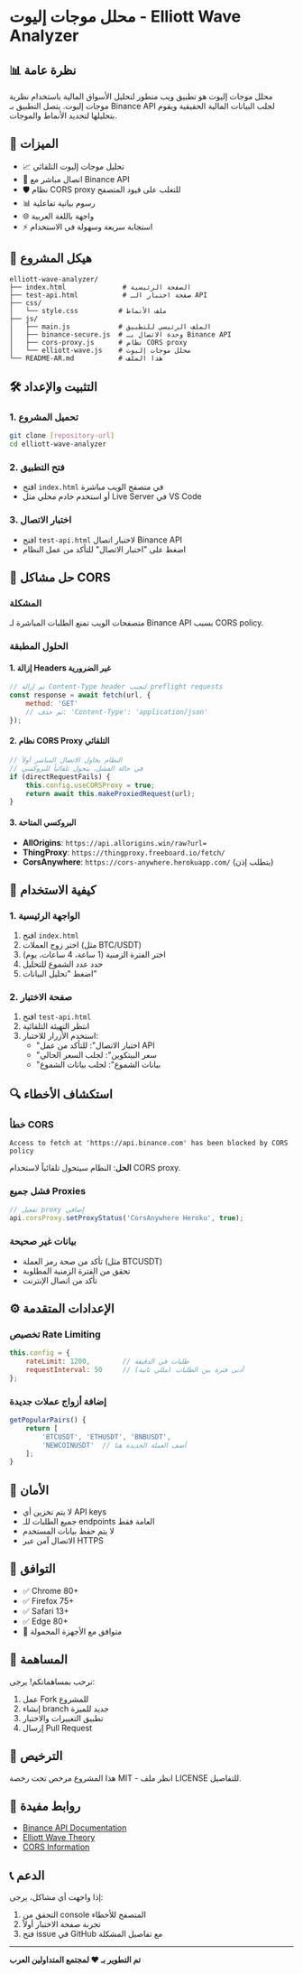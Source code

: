 # محلل موجات إليوت - Elliott Wave Analyzer

## 📊 نظرة عامة
محلل موجات إليوت هو تطبيق ويب متطور لتحليل الأسواق المالية باستخدام نظرية موجات إليوت. يتصل التطبيق بـ Binance API لجلب البيانات المالية الحقيقية ويقوم بتحليلها لتحديد الأنماط والموجات.

## 🚀 الميزات
- 📈 تحليل موجات إليوت التلقائي
- 🔄 اتصال مباشر مع Binance API
- 🛡️ نظام CORS proxy للتغلب على قيود المتصفح
- 📊 رسوم بيانية تفاعلية
- 🌐 واجهة باللغة العربية
- ⚡ استجابة سريعة وسهولة في الاستخدام

## 📁 هيكل المشروع
```
elliott-wave-analyzer/
├── index.html              # الصفحة الرئيسية
├── test-api.html           # صفحة اختبار الـ API
├── css/
│   └── style.css          # ملف الأنماط
├── js/
│   ├── main.js            # الملف الرئيسي للتطبيق
│   ├── binance-secure.js  # وحدة الاتصال بـ Binance API
│   ├── cors-proxy.js      # نظام CORS proxy
│   └── elliott-wave.js    # محلل موجات إليوت
└── README-AR.md           # هذا الملف
```

## 🛠️ التثبيت والإعداد

### 1. تحميل المشروع
```bash
git clone [repository-url]
cd elliott-wave-analyzer
```

### 2. فتح التطبيق
- افتح `index.html` في متصفح الويب مباشرة
- أو استخدم خادم محلي مثل Live Server في VS Code

### 3. اختبار الاتصال
- افتح `test-api.html` لاختبار اتصال Binance API
- اضغط على "اختبار الاتصال" للتأكد من عمل النظام

## 🔧 حل مشاكل CORS

### المشكلة
متصفحات الويب تمنع الطلبات المباشرة لـ Binance API بسبب CORS policy.

### الحلول المطبقة

#### 1. إزالة Headers غير الضرورية
```javascript
// تم إزالة Content-Type header لتجنب preflight requests
const response = await fetch(url, {
    method: 'GET'
    // تم حذف: 'Content-Type': 'application/json'
});
```

#### 2. نظام CORS Proxy التلقائي
```javascript
// النظام يحاول الاتصال المباشر أولاً
// في حالة الفشل، يتحول تلقائياً للبروكسي
if (directRequestFails) {
    this.config.useCORSProxy = true;
    return await this.makeProxiedRequest(url);
}
```

#### 3. البروكسي المتاحة
- **AllOrigins**: `https://api.allorigins.win/raw?url=`
- **ThingProxy**: `https://thingproxy.freeboard.io/fetch/`
- **CorsAnywhere**: `https://cors-anywhere.herokuapp.com/` (يتطلب إذن)

## 📖 كيفية الاستخدام

### 1. الواجهة الرئيسية
1. افتح `index.html`
2. اختر زوج العملات (مثل BTC/USDT)
3. اختر الفترة الزمنية (1 ساعة، 4 ساعات، يوم)
4. حدد عدد الشموع للتحليل
5. اضغط "تحليل البيانات"

### 2. صفحة الاختبار
1. افتح `test-api.html`
2. انتظر التهيئة التلقائية
3. استخدم الأزرار للاختبار:
   - "اختبار الاتصال": للتأكد من عمل API
   - "سعر البيتكوين": لجلب السعر الحالي
   - "بيانات الشموع": لجلب بيانات الشموع

## 🔍 استكشاف الأخطاء

### خطأ CORS
```
Access to fetch at 'https://api.binance.com' has been blocked by CORS policy
```
**الحل**: النظام سيتحول تلقائياً لاستخدام CORS proxy.

### فشل جميع Proxies
```javascript
// تفعيل proxy إضافي
api.corsProxy.setProxyStatus('CorsAnywhere Heroku', true);
```

### بيانات غير صحيحة
- تأكد من صحة رمز العملة (مثل BTCUSDT)
- تحقق من الفترة الزمنية المطلوبة
- تأكد من اتصال الإنترنت

## ⚙️ الإعدادات المتقدمة

### تخصيص Rate Limiting
```javascript
this.config = {
    rateLimit: 1200,        // طلبات في الدقيقة
    requestInterval: 50     // أدنى فترة بين الطلبات (مللي ثانية)
};
```

### إضافة أزواج عملات جديدة
```javascript
getPopularPairs() {
    return [
        'BTCUSDT', 'ETHUSDT', 'BNBUSDT',
        'NEWCOINUSDT'  // أضف العملة الجديدة هنا
    ];
}
```

## 🔐 الأمان
- لا يتم تخزين أي API keys
- جميع الطلبات للـ endpoints العامة فقط
- لا يتم حفظ بيانات المستخدم
- الاتصال آمن عبر HTTPS

## 📱 التوافق
- ✅ Chrome 80+
- ✅ Firefox 75+
- ✅ Safari 13+
- ✅ Edge 80+
- 📱 متوافق مع الأجهزة المحمولة

## 🤝 المساهمة
نرحب بمساهماتكم! يرجى:
1. عمل Fork للمشروع
2. إنشاء branch جديد للميزة
3. تطبيق التغييرات والاختبار
4. إرسال Pull Request

## 📄 الترخيص
هذا المشروع مرخص تحت رخصة MIT - انظر ملف LICENSE للتفاصيل.

## 🔗 روابط مفيدة
- [Binance API Documentation](https://binance-docs.github.io/apidocs/)
- [Elliott Wave Theory](https://www.investopedia.com/elliott-wave-theory/)
- [CORS Information](https://developer.mozilla.org/en-US/docs/Web/HTTP/CORS)

## 📞 الدعم
إذا واجهت أي مشاكل، يرجى:
1. التحقق من console المتصفح للأخطاء
2. تجربة صفحة الاختبار أولاً
3. فتح issue في GitHub مع تفاصيل المشكلة

---
**تم التطوير بـ ❤️ لمجتمع المتداولين العرب**
